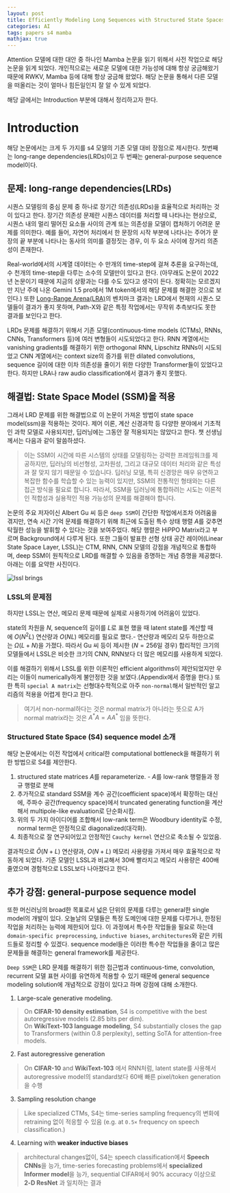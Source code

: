 ```yaml
---
layout: post
title: Efficiently Modeling Long Sequences with Structured State Spaces (1/N)
categories: AI
tags: papers s4 mamba
mathjax: true
---
```


Attention 모델에 대한 대안 중 하나인 Mamba 논문을 읽기 위해서 사전 작업으로 해당 논문을 읽게 되었다. 개인적으로는 새로운 모델에 대한 가능성에 대해 항상 궁금해왔기 때문에 RWKV, Mamba 등에 대해 항상 궁금해 왔었다. 해당 논문을 통해서 다른 모델을 떠올리는 것이 얼마나 힘든일인지 잘 알 수 있게 되었다.

해당 글에서는 Introduction 부분에 대해서 정리하고자 한다.

# Introduction

해당 논문에서는 크게 두 가지를 s4 모델의 기존 모델 대비 장점으로 제시한다. 
첫번째는 long-range dependencies(LRDs)이고 두 번째는 general-purpose sequence model이다.

## 문제: long-range dependencies(LRDs)

시퀀스 모델링의 중심 문제 중 하나로 장기간 의존성(LRDs)을 효율적으로 처리하는 것이 있다고 한다. 
장기간 의존성 문제란 시퀀스 데이터를 처리할 때 나타나는 현상으로, 시퀀스 내의 멀리 떨어진 요소들 사이의 관계 또는 의존성을 모델이 캡처하기 어려운 문제를 의미한다. 
예를 들어, 자연어 처리에서 한 문장의 시작 부분에 나타나는 주어가 문장의 끝 부분에 나타나는 동사의 의미를 결정짓는 경우, 이 두 요소 사이에 장거리 의존성이 존재한다.

Real-world에서의 시계열 데이터는 수 만개의 time-step에 걸쳐 추론을 요구하는데, 수 천개의 time-step을 다루는 소수의 모델만이 있다고 한다. (아무래도 논문이 2022년 논문이기 때문에 지금의 상황과는 다를 수도 있다고 생각이 든다. 정확히는 모르겠지만 지난 주에 나온 Gemini 1.5 pro에서 1M token에서의 해당 문제를 해결한 것으로 보인다.) 
또한 [Long-Range Arena(LRA)](https://arxiv.org/pdf/2011.04006.pdf)의 벤치마크 결과는 LRD에서 현재의 시퀀스 모델들이 결과가 좋지 못하며, Path-X와 같은 특정 작업에서는 무작위 추측보다도 못한 결과를 보인다고 한다.

LRDs 문제를 해결하기 위해서 기존 모델(continuous-time models (CTMs), RNNs, CNNs, Transformers 등)에 여러 변형들이 시도되었다고 한다. 
RNN 계열에서는 vanishing gradients를 해결하기 위한 orthogonal RNN, Lipschitz RNNs이 시도되었고 CNN 계열에서는 context size의 증가를 위한 dilated convolutions, sequence 길이에 대한 이차 의존성을 줄이기 위한 다양한 Transformer들이 있었다고 한다. 
하지만 LRA나 raw audio classification에서 결과가 좋지 못했다.


## 해결법: State Space Model (SSM)을 적용

그래서 LRD 문제를 위한 해결법으로 이 논문이 가져온 방법이 state space model(ssm)을 적용하는 것이다.
제어 이론, 계산 신경과학 등 다양한 분야에서 기초적인 과학 모델로 사용되지만, 딥러닝에는 그동안 잘 적용되지는 않았다고 한다.
챗 선생님께서는 다음과 같이 말씀하셨다.

> 이는 SSM이 시간에 따른 시스템의 상태를 모델링하는 강력한 프레임워크를 제공하지만, 딥러닝의 비선형성, 고차원성, 그리고 대규모 데이터 처리와 같은 특성과 잘 맞지 않기 때문일 수 있습니다. 딥러닝 모델, 특히 신경망은 매우 유연하고 복잡한 함수를 학습할 수 있는 능력이 있지만, SSM의 전통적인 형태와는 다른 접근 방식을 필요로 합니다. 따라서, SSM을 딥러닝에 통합하려는 시도는 이론적인 적합성과 실용적인 적용 가능성의 문제를 해결해야 합니다.

논문의 주요 저자이신 Albert Gu 씨 등은 `deep SSM`이 간단한 작업에서조차 어려움을 겪지만, 연속 시간 기억 문제를 해결하기 위해 최근에 도출된 특수 상태 행렬 $A$를 갖추면 탁월한 성능을 발휘할 수 있다는 것을 보여주었다. 
해당 행렬은 HiPPO Matrix라고 부르며 Background에서 다루게 된다. 
또한 그들이 발표한 선형 상태 공간 레이어(Linear State Space Layer, LSSL)는 CTM, RNN, CNN 모델의 강점을 개념적으로 통합하며, deep SSM이 원칙적으로 LRD를 해결할 수 있음을 증명하는 개념 증명을 제공했다.
아래는 이를 요약한 사진이다.

![lssl brings](https://github.com/currybab/currybab.github.io/assets/7679722/53ffa207-f3fa-4df3-968b-c6e8004f76c9)

### LSSL의 문제점

하지만 LSSL는 연산, 메모리 문제 때문에 실제로 사용하기에 어려움이 있었다.

state의 차원을 $N$, sequence의 길이를 $L$로 표현 했을 때 
latent state를 계산할 때에 $O(N^{2}L)$ 연산량과 $O(NL)$ 메모리를 필요로 했다.- 연산량과 메모리 모두 하한으로는 $Ω(L + N)$을 가졌다.
따라서 Gu 씨 등이 제시한 ($N=256$일 경우) 합리적인 크기의 모델들에서 LSSL은 비슷한 크기의 CNN, RNN보다 더 많은 메모리를 사용하게 되었다.

이를 해결하기 위해서 LSSL를 위한 이론적인 efficient algorithms이 제안되었지만 우리는 이들이 numerically하게 불안정한 것을 보였다.(Appendix에서 증명을 한다.)
또한 특히 `special A matrix`는 선형대수학적으로 아주 `non-normal`해서 일반적인 알고리즘의 적용을 어렵게 한다고 한다.

> 여기서 non-normal하다는 것은 normal matrix가 아니라는 뜻으로 A가 normal matrix라는 것은 $A^*A = AA^*$ 임을 뜻한다. 

### Structured State Space (S4) sequence model 소개

해당 논문에서는 이전 작업에서 critical한 computational bottleneck을 해결하기 위한 방법으로 S4를 제안한다.

1. structured state matrices $A$를 reparameterize. - $A$를 low-rank 행렬들과 정규 행렬로 분해
2. 추가적으로 standard SSM을 계수 공간(coefficient space)에서 확장하는 대신에, 주파수 공간(frequency space)에서 truncated generating function을 계산해서 multipole-like evaluation로 단순화시킴.
3. 위의 두 가지 아이디어를 조합해서 low-rank term은 Woodbury identity로 수정, normal term은 안정적으로 diagonalized(대각화).
4. 최종적으로 잘 연구되어있고 안정적인 `Cauchy kernel` 연산으로 축소될 수 있었음.

결과적으로 $\tilde{O}(N + L)$ 연산량과, $O(N + L)$ 메모리 사용량을 가져서 매우 효율적으로 작동하게 되었다. 기존 모델인 LSSL과 비교해서 30배 빨라지고 메모리 사용량은 400배 줄였으며 경험적으로 LSSL보다 나아졌다고 한다.


## 추가 강점: general-purpose sequence model

또한 머신러닝의 broad한 목표로서 넓은 단위의 문제를 다루는 general한 single model의 개발이 있다. 오늘날의 모델들은 특정 도메인에 대한 문제를 다루거나, 한정된 작업을 처리하는 능력에 제한되어 있다. 이 과정에서 특수한 작업들을 필요로 하는데 `domain-specific preprocessing`, `inductive biases`, `architectures`와 같은 키워드들로 정리할 수 있겠다. sequence model들은 이러한 특수한 작업들을 줄이고 많은 문제들을 해결하는 general framework를 제공한다.

`Deep SSM`은 LRD 문제를 해결하기 위한 접근법과 continuous-time, convolution, recurrent 모델 표현 사이를 유연하게 적용할 수 있기 때문에 general sequence modeling solution에 개념적으로 강점이 있다고 하며 강점에 대해 소개한다.
   
1. Large-scale generative modeling.        
> On **CIFAR-10 density estimation**, S4 is competitive with the best autoregressive models (2.85 bits per dim).  
On **WikiText-103 language modeling**, S4 substantially closes the gap to Transformers (within 0.8 perplexity), setting SoTA for attention-free models.
     
        
2. Fast autoregressive generation
> On **CIFAR-10** and **WikiText-103** 에서 RNN처럼, latent state를 사용해서 autoregressive model의 standard보다 60배 빠른 pixel/token generation을 수행
            
        
3. Sampling resolution change            
> Like specialized CTMs, S4는 time-series sampling frequency의 변화에 retraining 없이 적응할 수 있음 (e.g. at `0.5×` frequency on speech classification.)
            
        
4. Learning with **weaker inductive biases**      
> architectural changes없이, S4는 speech classification에서 **Speech CNNs**을 능가, time-series forecasting problems에서 **specialized Informer model**을 능가, sequential CIFAR에서 90% accuracy 이상으로 **2-D ResNet** 과 일치하는 결과

